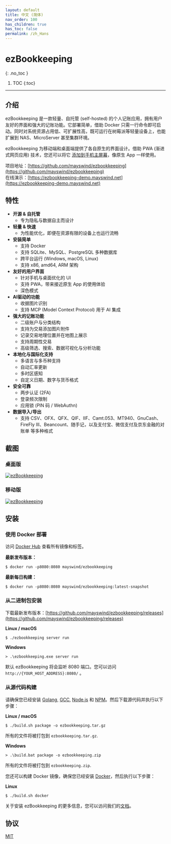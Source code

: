 ```yaml
---
layout: default
title: 中文 (简体)
nav_order: 100
has_children: true
has_toc: false
permalink: /zh_Hans
---
```


# ezBookkeeping
{: .no_toc }

1. TOC
{:toc}

---

## 介绍
ezBookkeeping 是一款轻量、自托管 (self-hosted) 的个人记账应用，拥有用户友好的界面和强大的记账功能。它部署简单，借助 Docker 只需一行命令即可启动。同时对系统资源占用低、可扩展性高，既可运行在树莓派等轻量设备上，也能扩展到 NAS、MicroServer 甚至集群环境。

ezBookkeeping 为移动端和桌面端提供了各自原生的界面设计。借助 PWA (渐进式网页应用) 技术，您还可以将它 [添加到手机主屏幕](https://raw.githubusercontent.com/wiki/mayswind/ezbookkeeping/img/mobile/add_to_home_screen.gif)，像原生 App 一样使用。

项目地址：[https://github.com/mayswind/ezbookkeeping](https://github.com/mayswind/ezbookkeeping)  
在线演示：[https://ezbookkeeping-demo.mayswind.net](https://ezbookkeeping-demo.mayswind.net)

## 特性
- **开源 & 自托管**
    - 专为隐私与数据自主而设计
- **轻量 & 快速**
    - 为性能优化，即便在资源有限的设备上也运行流畅
- **安装简单**
    - 支持 Docker
    - 支持 SQLite、MySQL、PostgreSQL 多种数据库
    - 跨平台运行 (Windows, macOS, Linux)
    - 支持 x86, amd64, ARM 架构
- **友好的用户界面**
    - 针对手机与桌面优化的 UI
    - 支持 PWA，带来接近原生 App 的使用体验
    - 深色模式
- **AI驱动的功能**
    - 收据图片识别
    - 支持 MCP (Model Context Protocol) 用于 AI 集成
- **强大的记账功能**
    - 二级账户与分类结构
    - 支持为交易添加图片附件
    - 记录交易地理位置并在地图上展示
    - 支持周期性交易
    - 高级筛选、搜索、数据可视化与分析功能
- **本地化与国际化支持**
    - 多语言与多币种支持
    - 自动汇率更新
    - 多时区感知
    - 自定义日期、数字与货币格式
- **安全可靠**
    - 两步认证 (2FA)
    - 登录频次限制
    - 应用锁 (PIN 码 / WebAuthn)
- **数据导入/导出**
    - 支持 CSV、OFX、QFX、QIF、IIF、Camt.053、MT940、GnuCash、FireFly III、Beancount、随手记，以及支付宝、微信支付及京东金融的对账单 等多种格式

## 截图
### 桌面版
[![ezBookkeeping](https://raw.githubusercontent.com/wiki/mayswind/ezbookkeeping/img/desktop/zh_Hans.png)](https://raw.githubusercontent.com/wiki/mayswind/ezbookkeeping/img/desktop/zh_Hans.png)

### 移动版
[![ezBookkeeping](https://raw.githubusercontent.com/wiki/mayswind/ezbookkeeping/img/mobile/zh_Hans.png)](https://raw.githubusercontent.com/wiki/mayswind/ezbookkeeping/img/mobile/zh_Hans.png)

## 安装
### 使用 Docker 部署
访问 [Docker Hub](https://hub.docker.com/r/mayswind/ezbookkeeping) 查看所有镜像和标签。

**最新发布版本：**

    $ docker run -p8080:8080 mayswind/ezbookkeeping

**最新每日构建：**

    $ docker run -p8080:8080 mayswind/ezbookkeeping:latest-snapshot

### 从二进制包安装
下载最新发布版本：[https://github.com/mayswind/ezbookkeeping/releases](https://github.com/mayswind/ezbookkeeping/releases)

**Linux / macOS**

    $ ./ezbookkeeping server run

**Windows**

    > .\ezbookkeeping.exe server run

默认 ezBookkeeping 将会监听 8080 端口。您可以访问 `http://{YOUR_HOST_ADDRESS}:8080/` 。

### 从源代码构建
请确保您已经安装 [Golang](https://golang.org/), [GCC](http://gcc.gnu.org/), [Node.js](https://nodejs.org/) 和 [NPM](https://www.npmjs.com/)。然后下载源代码并执行以下步骤：

**Linux / macOS**

    $ ./build.sh package -o ezbookkeeping.tar.gz

所有的文件将被打包到 `ezbookkeeping.tar.gz`.

**Windows**

    > .\build.bat package -o ezbookkeeping.zip

所有的文件将被打包到 `ezbookkeeping.zip`.

您还可以构建 Docker 镜像，确保您已经安装 [Docker](https://www.docker.com/)，然后执行以下步骤：

**Linux**

    $ ./build.sh docker

关于安装 ezBookkeeping 的更多信息，您可以访问我们的[文档](/zh_Hans/installation)。

## 协议
[MIT](https://github.com/mayswind/ezbookkeeping/blob/master/LICENSE)
